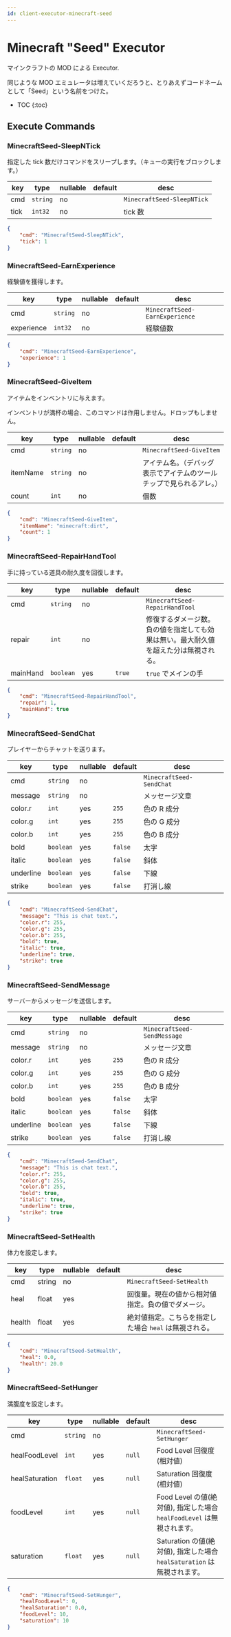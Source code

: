```yaml
---
id: client-executor-minecraft-seed
---
```


# Minecraft "Seed" Executor

マインクラフトの MOD による Executor.

同じような MOD エミュレータは増えていくだろうと、とりあえずコードネームとして「Seed」という名前をつけた。

- TOC
{:toc}

## Execute Commands

### MinecraftSeed-SleepNTick

指定した tick 数だけコマンドをスリープします。（キューの実行をブロックします。）

| key  | type     | nullable | default | desc                       |
| ---- | -------- | -------- | ------- | -------------------------- |
| cmd  | `string` | no       |         | `MinecraftSeed-SleepNTick` |
| tick | `int32`  | no       |         | tick 数                     |

```json
{
    "cmd": "MinecraftSeed-SleepNTick",
    "tick": 1
}
```

### MinecraftSeed-EarnExperience

経験値を獲得します。

| key        | type     | nullable | default | desc                           |
| ---------- | -------- | -------- | ------- | ------------------------------ |
| cmd        | `string` | no       |         | `MinecraftSeed-EarnExperience` |
| experience | `int32`  | no       |         | 経験値数                           |

```json
{
    "cmd": "MinecraftSeed-EarnExperience",
    "experience": 1
}
```

### MinecraftSeed-GiveItem

アイテムをインベントリに与えます。

インベントリが満杯の場合、このコマンドは作用しません。ドロップもしません。

| key      | type     | nullable | default | desc                               |
| -------- | -------- | -------- | ------- | ---------------------------------- |
| cmd      | `string` | no       |         | `MinecraftSeed-GiveItem`           |
| itemName | `string` | no       |         | アイテム名。（デバッグ表示でアイテムのツールチップで見られるアレ。） |
| count    | `int`    | no       |         | 個数                                 |

```json
{
    "cmd": "MinecraftSeed-GiveItem",
    "itemName": "minecraft:dirt",
    "count": 1
}
```

### MinecraftSeed-RepairHandTool

手に持っている道具の耐久度を回復します。

| key      | type      | nullable | default | desc                                       |
| -------- | --------- | -------- | ------- | ------------------------------------------ |
| cmd      | `string`  | no       |         | `MinecraftSeed-RepairHandTool`             |
| repair   | `int`     | no       |         | 修復するダメージ数。負の値を指定しても効果は無い。最大耐久値を超えた分は無視される。 |
| mainHand | `boolean` | yes      | `true`  | `true` でメインの手                              |

```json
{
    "cmd": "MinecraftSeed-RepairHandTool",
    "repair": 1,
    "mainHand": true
}
```

### MinecraftSeed-SendChat

プレイヤーからチャットを送ります。

| key       | type      | nullable | default | desc                     |
| --------- | --------- | -------- | ------- | ------------------------ |
| cmd       | `string`  | no       |         | `MinecraftSeed-SendChat` |
| message   | `string`  | no       |         | メッセージ文章                  |
| color.r   | `int`     | yes      | `255`   | 色の R 成分                  |
| color.g   | `int`     | yes      | `255`   | 色の G 成分                  |
| color.b   | `int`     | yes      | `255`   | 色の B 成分                  |
| bold      | `boolean` | yes      | `false` | 太字                       |
| italic    | `boolean` | yes      | `false` | 斜体                       |
| underline | `boolean` | yes      | `false` | 下線                       |
| strike    | `boolean` | yes      | `false` | 打消し線                     |

```json
{
    "cmd": "MinecraftSeed-SendChat",
    "message": "This is chat text.",
    "color.r": 255,
    "color.g": 255,
    "color.b": 255,
    "bold": true,
    "italic": true,
    "underline": true,
    "strike": true
}
```

### MinecraftSeed-SendMessage

サーバーからメッセージを送信します。

| key       | type      | nullable | default | desc                        |
| --------- | --------- | -------- | ------- | --------------------------- |
| cmd       | `string`  | no       |         | `MinecraftSeed-SendMessage` |
| message   | `string`  | no       |         | メッセージ文章                     |
| color.r   | `int`     | yes      | `255`   | 色の R 成分                     |
| color.g   | `int`     | yes      | `255`   | 色の G 成分                     |
| color.b   | `int`     | yes      | `255`   | 色の B 成分                     |
| bold      | `boolean` | yes      | `false` | 太字                          |
| italic    | `boolean` | yes      | `false` | 斜体                          |
| underline | `boolean` | yes      | `false` | 下線                          |
| strike    | `boolean` | yes      | `false` | 打消し線                        |

```json
{
    "cmd": "MinecraftSeed-SendChat",
    "message": "This is chat text.",
    "color.r": 255,
    "color.g": 255,
    "color.b": 255,
    "bold": true,
    "italic": true,
    "underline": true,
    "strike": true
}
```

### MinecraftSeed-SetHealth

体力を設定します。

| key    | type   | nullable | default | desc                            |
| ------ | ------ | -------- | ------- | ------------------------------- |
| cmd    | string | no       |         | `MinecraftSeed-SetHealth`       |
| heal   | float  | yes      |         | 回復量。現在の値から相対値指定。負の値でダメージ。       |
| health | float  | yes      |         | 絶対値指定。こちらを指定した場合 `heal` は無視される。 |

```json
{
    "cmd": "MinecraftSeed-SetHealth",
    "heal": 0.0,
    "health": 20.0
}
```

### MinecraftSeed-SetHunger

満腹度を設定します。

| key            | type     | nullable | default | desc                                                 |
| -------------- | -------- | -------- | ------- | ---------------------------------------------------- |
| cmd            | `string` | no       |         | `MinecraftSeed-SetHunger`                            |
| healFoodLevel  | `int`    | yes      | `null`  | Food Level 回復度(相対値)                                  |
| healSaturation | `float`  | yes      | `null`  | Saturation 回復度(相対値)                                  |
| foodLevel      | `int`    | yes      | `null`  | Food Level の値(絶対値), 指定した場合 `healFoodLevel` は無視されます。  |
| saturation     | `float`  | yes      | `null`  | Saturation の値(絶対値), 指定した場合 `healSaturation` は無視されます。 |

```json
{
    "cmd": "MinecraftSeed-SetHunger",
    "healFoodLevel": 0,
    "healSaturation": 0.0,
    "foodLevel": 10,
    "saturation": 10
}
```
